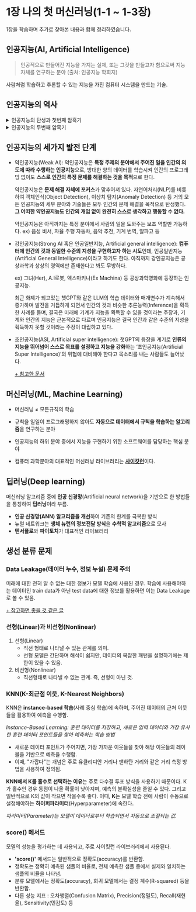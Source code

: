 # 1장 나의 첫 머신러닝(1-1 ~ 1-3장)
1장을 학습하며 추가로 찾아본 내용과 함께 정리하였습니다.

## 인공지능(AI, Artificial Intelligence)
> 인공적으로 만들어진 지능을 가지는 실체, 또는 그것을 만들고자 함으로써 지능 자체를 연구하는 분야 (출처: 인공지능 학회지)

사람처럼 학습하고 추론할 수 있는 지능을 가진 컴퓨터 시스템을 만드는 기술.

## 인공지능의 역사
<details>
<summary>
인공지능의 탄생과 첫번째 암흑기
</summary>

1950년 영국수학자 **앨런 튜링**은 ‘계산 기계와 지능(Computing Machinery and Intelligence)’라는 논문에서 기계가 생각할 수 있는지 테스트하는 방법, 지능적 기계의 개발 가능성, 학습하는 기계 등에 대해 기술.

한편 미국의 신경외과의 워렌 맥컬록과 논리학자 월터피츠가 인공신경을 그물망 형태로 연결하면 사람의 뇌에서 동작하는 아주 간단한 기능을 흉내 낼 수 있다는 것을 이론적으로 증명함(1943년). 또한 헵은 생물학적 신경망 내에서 반복적인 시그널이 발생할 때 신경세포들은 그 시그널을 기억하는 일종의 학습효과가 있음을 증명.

이러한 연구들은 1957년 코넬대 심리학자 프랭크 로센블래트의 연구에 결정적 영향을 주게 되었고, 이 연구에서 **퍼셉트론**(Perceptron: 뇌 신경을 모사한 인공 신경 뉴런) 탄생하게 됨. 이로써 신경망 기반 인공지능 연구의 부흥기에 접어 들게 됨.

하지만 1969년 마빈 민스키와 세이무어 페퍼트는 저서를 통해 퍼셉트론은 AND 또는 OR 같은 선형 분리가 가능한 문제는 가능하지만, **XOR문제에는 적용할 수 없다**는 것을 수학적 증명으로 발표함. 이에 따라 미국방부 DARPA는 AI 연구자금을 2천만달러를 전격 중단하기에 이르렀음. **사실상 인공지능에 대한 대규모 연구는 중단되어 암흑기에 접어들게 됨.**

</details>

<details>
<summary>
인공지능의 두번째 암흑기
</summary>

1970년대 이후 대부분 기업은 R&D의 방향을 **실용적인 통계기술에 집중**하게 됨. 
현대통계학은 1900년대 피셔/피어슨을 선두로 시작하여, 영국의 조지 박스, 일본의 다꾸치 같은 학자들의 노력으로 발전하게 됨. 

이들은 실험계획법 및 통계 분석기술로 제조 품질/생산효율 향상에 영향을 줄 수 있음을 보였으며, 이 개념은 **데이터마이닝**이라는 이름으로 산업에 비효율성을 해결하는 도구로 현재까지 사용되어왔고 **빅데이터 기술의 근간**이 되어 자리 잡게 됨.

한동안 잠잠했던 인공지능 연구는 1980년대 산업계에 **전문가 시스템**이 도입되며 본격적으로 확산하게 됨.

*전문가 시스템은 1)지식과 경험의 데이터베이스화 2) 의사결정 추론엔진 3) 사용자 인터페이스로 구성*

당시 미국의 500대 기업 절반이상이 전문가시스템을 사용했고 지속적인 투자를 한동안 받았음. 하지만 **방대한 관리방안과 투자대비 효용성의 한계가 노출되어 인공지능의 연구는 약해지고**, 1993년 미국부터 대부분 연구방향은 슈퍼컴퓨터와 시뮬레이션 분야로 연구방향을 전환하게 됩니다.

하지만 이런 **인공지능의 암흑기**에서도 리처드 밸벨만 등이 주창한 기계제어를 위한 **강화학습**(Reinforcement Learning), 조지 박스와 일본의 품질 연구가들이 주창한 **실험계획법 및 통계적 공정(품질) 기법들이 산업 분야에 활용되어왔음**. 반면 딥러닝의 기초모델인 역전파 등의 획기적인 AI 연구들이 발표는 되었지만, **컴퓨터 성능 및 제한적인 활용, 머신러닝 알고리즘으로 대체되는 등 여러 제한으로 인하여 세상에 주목 받지 못하고 사장되어 갔음.**

[+ 참고한 문서](https://www.samsungsds.com/kr/insights/091517_cx_cvp3.html)
</details>

## 인공지능의 세가지 발전 단계
- 약인공지능(Weak AI): 
약인공지능은 **특정 주제의 분야에서 주어진 일을 인간의 의도에 따라 수행하는 인공지능**으로, 방대한 양의 데이터를 학습시켜 인간의 프로그래밍 없이도 **스스로 인간의 특정 문제를 해결하는 것을 목적**으로 한다.

  약인공지능은 **문제 해결 자체에 포커스**가 맞추어져 있다. 자연어처리(NLP)를 비롯하여 객체인식(Object Detection), 이상치 탐지(Anomaly Detection) 등 거의 모든 인공지능의 세부 분야와 기술들은 모두 인간의 문제 해결을 목적으로 탄생했다. **그 어떠한 약인공지능도 인간의 개입 없이 완전히 스스로 생각하고 행동할 수 없다.**

  약인공지능은 아직까지는 특정 분야에서 사람의 일을 도와주는 보조 역할만 가능하다.
  ex) 음성 비서, 자율 주행 자동차, 음악 추천, 기계 번역, 알파고 등

- 강인공지능(Strong AI 혹은 인공일반지능, Artificial general intelligence): **컴퓨터에 인간의 것과 동일한 수준의 지성을 구현하고자 하는 시도**인데, 인공일반지능(Artificial General Intelligence)이라고 하기도 한다. 아직까지 강인공지능은 공상과학과 상상의 영역에만 존재한다고 봐도 무방하다.


  ex) 그녀(Her), A.I로봇, 엑스마키나(Ex Machina) 등 공상과학영화에 등장하는 인공지능. 

  최근 화제가 되고있는 챗GPT와 같은 LLM의 학습 데이터와 매개변수가 계속해서 증가하며 발전을 거듭하게 되면서 인간의 것과 비슷한 추론능력(Inference)을 획득한 사례를 들며, 결국은 미래에 기계가 지능을 획득할 수 있을 것이라는 주장과, 기계와 인간의 지능은 근본적으로 다르며 인공지능은 결국 인간과 같은 수준의 지성을 획득하지 못할 것이라는 주장이 대립하고 있다.

- 초인공지능(ASI, Artificial super intelligence): 챗GPT의 등장을 계기로 **인류의 지능을 뛰어넘어 스스로 목표를 설정하고 지능을 강화**하는 ‘초인공지능(Artificial Super Intelligence)’의 위협에 대비해야 한다고 목소리를 내는 사람들도 늘어났다.

  [+ 참고한 문서](https://blog-ko.superb-ai.com/ai-singularity-ai-agi-and-asi/)


## 머신러닝(ML, Machine Learning)
- 머신러닝 ≠ 모든규칙의 학습

- 규칙을 일일이 프로그래밍하지 않아도 **자동으로 데이터에서 규칙을 학습하는 알고리즘**을 연구하는 분야

- 인공지능의 하위 분야 중에서 지능을 구현하기 위한 소프트웨어를 담당하는 핵심 분야

- 컴퓨터 과학분야의 대표적인 머신러닝 라이브러리는 [**사이킷런**](https://scikit-learn.org/stable/)이다.


## 딥러닝(Deep learning)
머신러닝 알고리즘 중에 **인공 신경망**(Artificial neural network)을 기반으로 한 방법들을 통칭하여 **딥러닝**이라 부름.

- **인공 신경망(ANN) 알고리즘을 개선**하여 기존의 한계를 극복한 방식
- 뉴럴 네트워크는 **생체 뉴런의 정보전달 방식**을 **수학적 알고리즘**으로 모사
- **텐서플로**와 **파이토치**가 대표적인 라이브러리


## 생선 분류 문제
### **Data Leakage(데이터 누수, 정보 누설) 문제 주의** 
미래에 대한 전혀 알 수 없는 대한 정보가 모델 학습에 사용된 경우. 학습에 사용해야하는 데이터인 train data가 아닌 test data에 대한 정보를 활용하면 이는 Data Leakage로 볼 수 있음.

[+ 참고하면 좋을 것 같은 글](https://comgenie.tistory.com/99)

### 선형(Linear)과 비선형(Nonlinear)
1. 선형(Linear)
   - 직선 형태로 나타낼 수 있는 관계를 의미.
   - 선형 모델은 간단하며 해석이 쉽지만, 데이터의 복잡한 패턴을 설명하기에는 제한이 있을 수 있음.
2. 비선형(Nonlinear)
   - 직선형태로 나타낼 수 없는 관계. 즉, 선형이 아닌 것.

### KNN(K-최근접 이웃, K-Nearest Neighbors)
KNN은 **instance-based 학습**(사례 중심 학습)에 속하며, 주어진 데이터의 근처 이웃들을 활용하여 예측을 수행함.

*Instance-Based Learning: 훈련 데이터를 저장하고, 새로운 입력 데이터와 가장 유사한 훈련 데이터 포인트들을 찾아 예측하는 학습 방법*

- 새로운 데이터 포인트가 주어지면, 가장 가까운 이웃들을 찾아 해당 이웃들의 레이블을 기반으로 예측을 수행함.
- 이때, "가깝다"는 개념은 주로 유클리디안 거리나 맨하탄 거리와 같은 거리 측정 방법을 사용하여 정의됨.

**KNN에서 K를 홀수로 선택하는 이유**는 주로 다수결 투표 방식을 사용하기 때문이다. K가 홀수인 경우 동점이 나올 확률이 낮아지며, 예측의 불확실성을 줄일 수 있다. 그리고 일반적으로 K의 값이 작으면 작을수록 좋다. 이때, **K**는 모델 학습 전에 사람이 수동으로 설정해야하는 **하이퍼파라미터**(Hyperparameter)에 속한다.

*파라미터(Parameter)는 모델이 데이터로부터 학습되면서 자동으로 조절되는 값.*

### score() 메서드
모델의 성능을 평가하는 데 사용되고, 주로 사이킷런 라이브러리에서 사용된다.

- **'score()'** 메서드는 일반적으로 정확도(accuracy)를 반환함.
- 정확도는 정확히 예측된 샘플의 비율로, 전체 예측한 샘플 중에서 실제와 일치하는 샘플의 비율을 나타냄.
- 분류 모델에서는 정확도(accuracy), 회귀 모델에서는 결정 계수(R-squared) 등을 반환함.
- 다른 성능 지표 : 오차행렬(Confusion Matrix), Precision(정밀도), Recall(재현율), Sensitivity(민감도) 등
